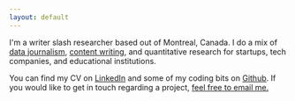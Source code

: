 ```yaml
---
layout: default
---
```


I'm a writer slash researcher based out of Montreal, Canada. I do a mix of [data journalism](http://www.jfgagne.ai/talent/), [content writing](https://blog.coveo.com/author/fedor-karmanov/), and quantitative research for startups, tech companies, and educational institutions. 

You can find my CV on [LinkedIn](https://www.linkedin.com/in/fedor-karmanov-91578021/) and some of my coding bits on [Github](https://github.com/fed-ka). If you would like to get in touch regarding a project, [feel free to email me.](mailto:fedor.karmanov@gmail.com)
